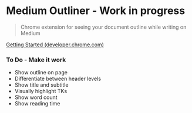 # Medium Outliner - Work in progress

> Chrome extension for seeing your document outline while writing on Medium

[Getting Started (developer.chrome.com)](https://developer.chrome.com/extensions/getstarted)

### To Do - Make it work
- Show outline on page
- Differentiate between header levels
- Show title and subtitle
- Visually highlight TKs
- Show word count
- Show reading time
